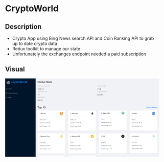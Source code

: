 # CryptoWorld

## Description
- Crypto App using Bing News search API and Coin Ranking API to grab up to date crypto data
- Redux toolkit to manage our state
- Unfortunately the exchanges endpoint needed a paid subscription

## Visual
![PNG](./src/images/cryptoworld.PNG)